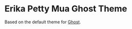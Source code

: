 # Erika Petty Mua Ghost Theme

Based on the default theme for [Ghost](http://github.com/tryghost/ghost/).